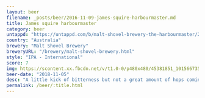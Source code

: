 ```yaml
---
layout: beer
filename: _posts/beer/2016-11-09-james-squire-harbourmaster.md
title: James squire harbourmaster
category: beer
untappd: "https://untappd.com/b/malt-shovel-brewery-the-harbourmaster/2912109"
country: "Australia"
brewery: "Malt Shovel Brewery"
breweryURL: "/brewery/malt-shovel-brewery.html"
style: "IPA - International"
score: 7
img: https://scontent.xx.fbcdn.net/v/t1.0-0/p480x480/45381851_10156673534563745_4119599460567220224_n.jpg?_nc_cat=104&_nc_ht=scontent.xx&oh=e2bab38c160bec63287e8ee8ad982414&oe=5D8B0672
beer-date: "2018-11-05"
desc: "A little kick of bitterness but not a great amount of hops coming through. Gets better as it goes down"
permalink: /beer/:title.html
---
```

